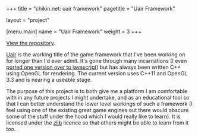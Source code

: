 +++
title = "chikin.net: uair framework"
pagetitle = "Uair Framework"

layout = "project"

[menu.main]
	name = "Uair Framework"
	weight = 3
+++

<p class='blogimportant'>
	<a href='https://github.com/dakodun/uair'>View the repository</a>.
</p>

<p class='blogpost'>
		<a href='https://en.wiktionary.org/wiki/uair#Scottish_Gaelic'>Uair</a> is the working title of the game framework that I've been working on for longer than 
	I'd ever admit. It's gone through many incarnations (I even <a href='game-off-2012.html'>ported one version over to javascript</a>) but has always been written 
	C++ using OpenGL for rendering. The current version uses C++11 and OpenGL 3.3 and is nearing a useable stage.
</p>

<p class='blogpost'>
		The purpose of this project is to both give me a platform I am comfortable with in any future projects I might undertake, and as an educational tool so that 
	I can better understand the lower level workings of such a framework (I feel using one of the existing great game engines out there would obscure some of the 
	stuff under the hood which I would really like to learn). It is licensed under the <a href='http://directory.fsf.org/wiki/License:Zlib'>zlib</a> licence so that 
	others might be able to learn from it too.
</p>
